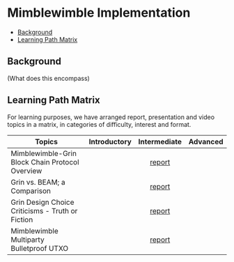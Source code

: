 # Mimblewimble Implementation

- [Background](#background)
- [Learning Path Matrix](#learning-path-matrix)

## Background

(What does this encompass)

## Learning Path Matrix 

For learning purposes, we have arranged report, presentation and video topics in a matrix, in categories of difficulty, interest and format.

| Topics                                           | Introductory |                         Intermediate                         | Advanced |
| ------------------------------------------------ | :----------: | :----------------------------------------------------------: | :------: |
| Mimblewimble-Grin Block Chain Protocol Overview  |              |   [report](protocols/grin-protocol-overview/MainReport.md)   |          |
| Grin vs. BEAM; a Comparison                      |              |    [report](protocols/grin-beam-comparison/MainReport.md)    |          |
| Grin Design Choice Criticisms - Truth or Fiction |              | [report](protocols/grin-design-choice-criticisms/MainReport.md) |          |
| Mimblewimble Multiparty Bulletproof UTXO         |              |  [report](protocols/mimblewimble-mp-bp-utxo/MainReport.md)   |          |

